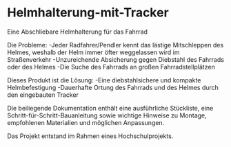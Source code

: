# Helmhalterung-mit-Tracker

Eine Abschliebare Helmhalterung für das Fahrrad

Die Probleme:
-Jeder Radfahrer/Pendler kennt das lästige Mitschleppen des Helmes, weshalb der Helm immer öfter weggelassen wird im Straßenverkehr
-Unzureichende Absicherung gegen Diebstahl des Fahrrads oder des Helmes
-Die Suche des Fahrrads an großen Fahrradstellplätzen 

Dieses Produkt ist die Lösung:
-Eine diebstahlsichere und kompakte Helmbefestigung
-Dauerhafte Ortung des Fahrrads und des Helmes durch den eingebauten Tracker

Die beiliegende Dokumentation enthält eine ausführliche Stückliste, eine Schritt-für-Schritt-Bauanleitung sowie wichtige Hinweise zu Montage, empfohlenen Materialien und möglichen Anpassungen.

Das Projekt entstand im Rahmen eines Hochschulprojekts.

